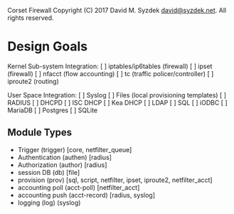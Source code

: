 
Corset Firewall
Copyright (C) 2017 David M. Syzdek <david@syzdek.net>.
All rights reserved.

Design Goals
============

Kernel Sub-system Integration:
   [ ] iptables/ip6tables (firewall)
   [ ] ipset (firewall)
   [ ] nfacct (flow accounting)
   [ ] tc (traffic policer/controller)
   [ ] iproute2 (routing)

User Space Integration:
   [ ] Syslog
   [ ] Files (local provisioning templates)
   [ ] RADIUS
   [ ] DHCPD
       [ ] ISC DHCP
       [ ] Kea DHCP
   [ ] LDAP
   [ ] SQL
       [ ] iODBC
       [ ] MariaDB
       [ ] Postgres
       [ ] SQLite


Module Types
----------------

 * Trigger (trigger) [core, netfilter_queue]
 * Authentication (authen) [radius]
 * Authorization (author) [radius]
 * session DB (db) [file]
 * provision (prov) [sql, script, netfilter, ipset, iproute2, netfilter_acct]
 * accounting poll (acct-poll) [netfilter_acct]
 * accounting push (acct-record) [radius, syslog]
 * logging (log) (syslog)

